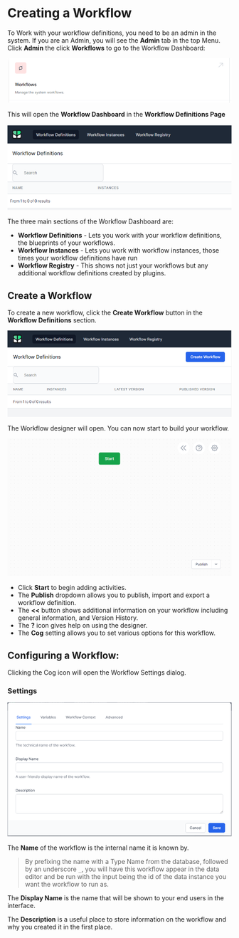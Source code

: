 # Creating a Workflow

To Work with your workflow definitions, you need to be an admin in the system. If you are an Admin, you will see the **Admin** tab in the top Menu. Click **Admin** the click **Workflows** to go to the Workflow Dashboard:

![](2023-02-02-09-48-20.png)

This will open the **Workflow Dashboard** in the **Workflow Definitions Page**

![](2023-02-02-09-49-23.png)

The three main sections of the Workflow Dashboard are:

- **Workflow Definitions** - Lets you work with your workflow definitions, the blueprints of your workflows.
- **Workflow Instances** - Lets you work with workflow instances, those times your workflow definitions have run
- **Workflow Registry** - This shows not just your workflows but any additional workflow definitions created by plugins.

## Create a Workflow
To create a new workflow, click the **Create Workflow** button in the **Workflow Definitions** section.

![](2023-02-02-09-51-57.png)

The Workflow designer will open. You can now start to build your workflow.

![](2023-02-02-09-55-25.png)

- Click **Start** to begin adding activities.
- The **Publish** dropdown allows you to publish, import and export a workflow definition.
- The **<<** button shows additional information on your workflow including general information, and Version History.
- The **?** icon gives help on using the designer.
- The **Cog** setting allows you to set various options for this workflow.

## Configuring a Workflow:

Clicking the Cog icon will open the Workflow Settings dialog.

### Settings
![](2023-02-02-09-58-38.png)


The **Name** of the workflow is the internal name it is known by. 
> By prefixing the name with a Type Name from the database, followed by an underscore ```_```, you will have this workflow appear in the data editor and be run with the input being the id of the data instance you want the workflow to run as.

The **Display Name** is the name that will be shown to your end users in the interface.

The **Description** is a useful place to store information on the workflow and why you created it in the first place.


